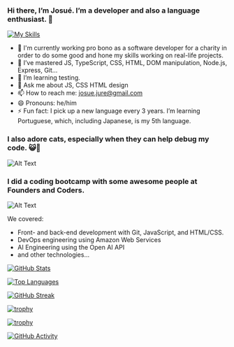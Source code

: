 ### Hi there, I’m Josué. I’m a developer and also a language enthusiast. 👋



[![My Skills](https://skillicons.dev/icons?i=react,ts,js,html,css,tailwind,nodejs,py,git,prisma)](https://skillicons.dev)

- 🔭 I'm currently working pro bono as a software developer for a charity in order to do some good and hone my skills working on real-life projects. 
- 🌱 I’ve mastered JS, TypeScript, CSS, HTML, DOM manipulation, Node.js, Express, Git...
- 👯 I’m learning testing.
- 💬 Ask me about JS, CSS HTML design
- 📫 How to reach me: josue.jure@gmail.com
- 😄 Pronouns: he/him
- ⚡ Fun fact: I pick up a new language every 3 years. I’m learning Portuguese, which, including Japanese, is my 5th language.


### I also adore cats, especially when they can help debug my code. 😺🐾

![Alt Text](https://media.giphy.com/media/3oKIPnAiaMCws8nOsE/giphy.gif)

### I did a coding bootcamp with some awesome people at Founders and Coders.

![Alt Text](https://media.giphy.com/media/bAQH7WXKqtIBrPs7sR/giphy.gif)

We covered:
- Front- and back-end development with Git, JavaScript, and HTML/CSS.
- DevOps engineering using Amazon Web Services
- AI Engineering using the Open AI API
- and other technologies...


[![GitHub Stats](https://github-readme-stats.vercel.app/api?username=JosueJURE&show_icons=true&theme=radical)](https://github.com/anuraghazra/github-readme-stats)

[![Top Languages](https://github-readme-stats.vercel.app/api/top-langs/?username=JosueJURE&layout=compact&theme=radical)](https://github.com/anuraghazra/github-readme-stats)

[![GitHub Streak](https://streak-stats.demolab.com?user=JosueJURE&theme=radical)](https://git.io/streak-stats)

[![trophy](https://github-profile-trophy.vercel.app/?username=JosueJURE&theme=onedark)](https://github.com/ryo-ma/github-profile-trophy)

[![trophy](https://github-profile-trophy.vercel.app/?username=JosueJURE&theme=onedark)](https://github.com/ryo-ma/github-profile-trophy)

[![GitHub Activity](https://github-profile-summary-cards.vercel.app/api/cards/profile-details?username=JosueJURE&theme=github_dark)](https://github.com/vn7n24fzkq/github-profile-summary-cards)


















